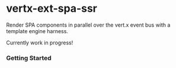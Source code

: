 # vertx-ext-spa-ssr
Render SPA components in parallel over the vert.x event bus with a template engine harness.

Currently work in progress!

### Getting Started